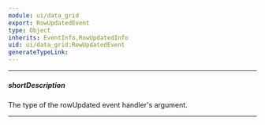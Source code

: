 ```yaml
---
module: ui/data_grid
export: RowUpdatedEvent
type: Object
inherits: EventInfo,RowUpdatedInfo
uid: ui/data_grid:RowUpdatedEvent
generateTypeLink: 
---
```

---
##### shortDescription
The type of the rowUpdated event handler's argument.

---
<!-- Description goes here -->